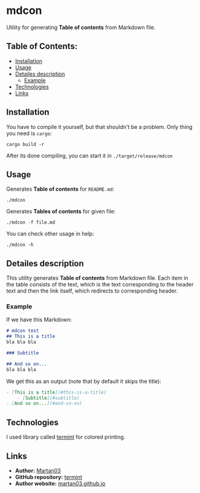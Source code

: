 # mdcon

Utility for generating **Table of contents** from Markdown file.

## Table of Contents:
- [Installation](#installation)
- [Usage](#usage)
- [Detailes description](#detailes-description)
    - [Example](#example)
- [Technologies](#technologies)
- [Links](#links)

## Installation
You have to compile it yourself, but that shouldn't be a problem. Only thing
you need is `cargo`:
```
cargo build -r
```
After its done compiling, you can start it in `./target/release/mdcon`

## Usage
Generates **Table of contents** for `README.md`:
```
./mdcon
```

Generates **Tables of contents** for given file:
```
./mdcon -f file.md
```

You can check other usage in help:
```
./mdcon -h
```

## Detailes description
This utility generates **Table of contents** from Markdown file. Each item in
the table consists of the text, which is the text corresponding to the header
text and then the link itself, which redirects to corresponding header.

### Example
If we have this Markdown:
```markdown
# mdcon test
## This is a title
bla bla bla

### Subtitle

## And so on...
bla bla bla
```

We get this as an output (note that by default it skips the title):
```markdown
- [This is a title](#this-is-a-title)
    - [Subtitle](#subtitle)
- [And so on...](#and-so-on)
```

## Technologies
I used library called [termint](https://crates.io/crates/termint) for colored
printing.

## Links

- **Author:** [Martan03](https://github.com/Martan03)
- **GitHub repository:** [termint](https://github.com/Martan03/mdcon)
- **Author website:** [martan03.github.io](https://martan03.github.io)

